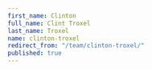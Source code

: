 ```yaml
---
first_name: Clinton
full_name: Clint Troxel
last_name: Troxel
name: clinton-troxel
redirect_from: "/team/clinton-troxel/"
published: true
---
```


